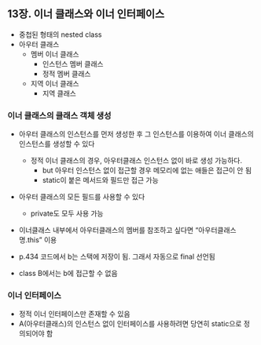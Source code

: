 ## 13장. 이너 클래스와 이너 인터페이스

- 중첩된 형태의 nested class
- 아우터 클래스
    - 멤버 이너 클래스
        - 인스턴스 멤버 클래스
        - 정적 멤버 클래스
    - 지역 이너 클래스
        - 지역 클래스

### 이너 클래스의 클래스 객체 생성

- 아우터 클래스의 인스턴스를 먼저 생성한 후 그 인스턴스를 이용하여 이너 클래스의 인스턴스를 생성할 수 있다
    - 정적 이너 클래스의 경우, 아우터클래스 인스턴스 없이 바로 생성 가능하다.
        - but 아우터 인스턴스 없이 접근할 경우 메모리에 없는 애들은 접근이 안 됨
        - static이 붙은 메서드와 필드만 접근 가능
- 아우터 클래스의 모든 필드를 사용할 수 있다
    - private도 모두 사용 가능
- 이너클래스 내부에서 아우터클래스의 멤버를 참조하고 싶다면 “아우터클래스명.this” 이용

- p.434 코드에서 b는 스택에 저장이 됨. 그래서 자동으로 final 선언됨
- class B에서는 b에 접근할 수 없음

### 이너 인터페이스

- 정적 이너 인터페이스만 존재할 수 있음
- A(아우터클래스)의 인스턴스 없이 인터페이스를 사용하려면 당연히 static으로 정의되어야 함